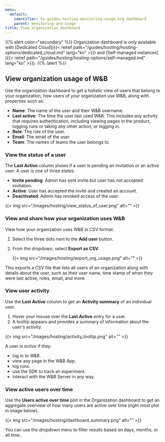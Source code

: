```yaml
---
menu:
  default:
    identifier: ko-guides-hosting-monitoring-usage-org_dashboard
    parent: monitoring-and-usage
title: View organization dashboard
---
```


{{% alert color="secondary" %}}
Organization dashboard is only available with [Dedicated Cloud]({{< relref path="/guides/hosting/hosting-options/dedicated_cloud.md" lang="ko" >}}) and [Self-managed instances]({{< relref path="/guides/hosting/hosting-options/self-managed.md" lang="ko" >}}).
{{% /alert %}}


## View organization usage of W&B
Use the organization dashboard to get a holistic view of users that belong to your organization, how users of your organization use W&B, along with properties such as:

* **Name**: The name of the user and their W&B username.
* **Last active**: The time the user last used W&B. This includes any activity that requires authentication, including viewing pages in the product, logging runs or taking any other action, or logging in.
* **Role**: The role of the user. 
* **Email**: The email of the user.
* **Team**: The names of teams the user belongs to.

### View the status of a user
The **Last Active** column shows if a user is pending an invitation or an active user. A user is one of three states:

* **Invite pending**: Admin has sent invite but user has not accepted invitation. 
* **Active**: User has accepted the invite and created an account.
* **Deactivated**: Admin has revoked access of the user.

{{< img src="/images/hosting/view_status_of_user.png" alt="" >}}

### View and share how your organization uses W&B
View how your organization uses W&B in CSV format.

1. Select the three dots next to the **Add user** button.
2. From the dropdown, select **Export as CSV**.

    {{< img src="/images/hosting/export_org_usage.png" alt="" >}}

This exports a CSV file that lists all users of an organization along with details about the user, such as their user name, time stamp of when they were last active, roles, email, and more.

### View user activity
Use the **Last Active** column to get an **Activity summary** of an individual user. 

1. Hover your mouse over the **Last Active** entry for a user. 
2. A tooltip appears and provides a summary of information about the user's activity.


{{< img src="/images/hosting/activity_tooltip.png" alt="" >}}

A user is _active_ if they:
- log in to W&B.
- view any page in the W&B App.
- log runs.
- use the SDK to track an experiment.
- interact with the W&B Server in any way.

### View active users over time
Use the **Users active over time**  plot in the Organization dashboard to get an aggregate overview of how many users are active over time (right most plot in image below). 

{{< img src="/images/hosting/dashboard_summary.png" alt="" >}}

You can use the dropdown menu to filter results based on days, months, or all time.